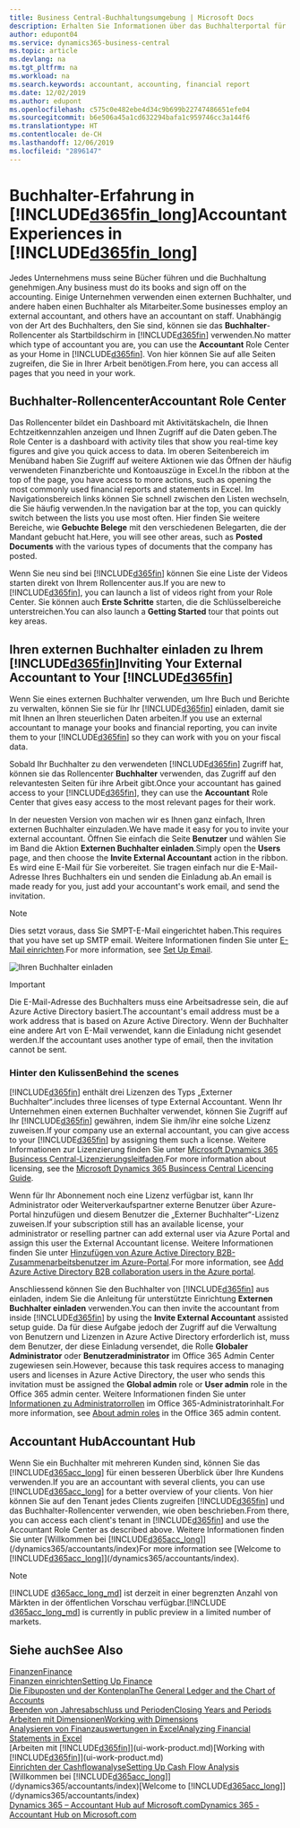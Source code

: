 ```yaml
---
title: Business Central-Buchhaltungsumgebung | Microsoft Docs
description: Erhalten Sie Informationen über das Buchhalterportal für  Business Central. und das Buchhalterrollencenter, das interne und externe Buchhalter im Kundenunternehmen unterstützt.
author: edupont04
ms.service: dynamics365-business-central
ms.topic: article
ms.devlang: na
ms.tgt_pltfrm: na
ms.workload: na
ms.search.keywords: accountant, accounting, financial report
ms.date: 12/02/2019
ms.author: edupont
ms.openlocfilehash: c575c0e482ebe4d34c9b699b22747486651efe04
ms.sourcegitcommit: b6e506a45a1cd632294bafa1c959746cc3a144f6
ms.translationtype: HT
ms.contentlocale: de-CH
ms.lasthandoff: 12/06/2019
ms.locfileid: "2896147"
---
```

# <a name="accountant-experiences-in-included365fin_longincludesd365fin_long_mdmd"></a><span data-ttu-id="4bc77-103">Buchhalter-Erfahrung in [!INCLUDE[d365fin_long](includes/d365fin_long_md.md)]</span><span class="sxs-lookup"><span data-stu-id="4bc77-103">Accountant Experiences in [!INCLUDE[d365fin_long](includes/d365fin_long_md.md)]</span></span>
<span data-ttu-id="4bc77-104">Jedes Unternehmens muss seine Bücher führen und die Buchhaltung genehmigen.</span><span class="sxs-lookup"><span data-stu-id="4bc77-104">Any business must do its books and sign off on the accounting.</span></span> <span data-ttu-id="4bc77-105">Einige Unternehmen verwenden einen externen Buchhalter, und andere haben einen Buchhalter als Mitarbeiter.</span><span class="sxs-lookup"><span data-stu-id="4bc77-105">Some businesses employ an external accountant, and others have an accountant on staff.</span></span> <span data-ttu-id="4bc77-106">Unabhängig von der Art des Buchhalters, den Sie sind, können sie das **Buchhalter**-Rollencenter als Startbildschirm in [!INCLUDE[d365fin](includes/d365fin_md.md)] verwenden.</span><span class="sxs-lookup"><span data-stu-id="4bc77-106">No matter which type of accountant you are, you can use the **Accountant** Role Center as your Home in [!INCLUDE[d365fin](includes/d365fin_md.md)].</span></span> <span data-ttu-id="4bc77-107">Von hier können Sie auf alle Seiten zugreifen, die Sie in Ihrer Arbeit benötigen.</span><span class="sxs-lookup"><span data-stu-id="4bc77-107">From here, you can access all pages that you need in your work.</span></span>  

## <a name="accountant-role-center"></a><span data-ttu-id="4bc77-108">Buchhalter-Rollencenter</span><span class="sxs-lookup"><span data-stu-id="4bc77-108">Accountant Role Center</span></span>
<span data-ttu-id="4bc77-109">Das Rollencenter bildet ein Dashboard mit Aktivitätskacheln, die Ihnen Echtzeitkennzahlen anzeigen und Ihnen Zugriff auf die Daten geben.</span><span class="sxs-lookup"><span data-stu-id="4bc77-109">The Role Center is a dashboard with activity tiles that show you real-time key figures and give you quick access to data.</span></span> <span data-ttu-id="4bc77-110">Im oberen Seitenbereich im Menüband haben Sie Zugriff auf weitere Aktionen wie das Öffnen der häufig verwendeten Finanzberichte und Kontoauszüge in Excel.</span><span class="sxs-lookup"><span data-stu-id="4bc77-110">In the ribbon at the top of the page, you have access to more actions, such as opening the most commonly used financial reports and statements in Excel.</span></span> <span data-ttu-id="4bc77-111">Im Navigationsbereich links können Sie schnell zwischen den Listen wechseln, die Sie häufig verwenden.</span><span class="sxs-lookup"><span data-stu-id="4bc77-111">In the navigation bar at the top, you can quickly switch between the lists you use most often.</span></span> <span data-ttu-id="4bc77-112">Hier finden Sie weitere Bereiche, wie **Gebuchte Belege** mit den verschiedenen Belegarten, die der Mandant gebucht hat.</span><span class="sxs-lookup"><span data-stu-id="4bc77-112">Here, you will see other areas, such as **Posted Documents** with the various types of documents that the company has posted.</span></span>  

<span data-ttu-id="4bc77-113">Wenn Sie neu sind bei [!INCLUDE[d365fin](includes/d365fin_md.md)] können Sie eine Liste der Videos starten direkt von Ihrem Rollencenter aus.</span><span class="sxs-lookup"><span data-stu-id="4bc77-113">If you are new to [!INCLUDE[d365fin](includes/d365fin_md.md)], you can launch a list of videos right from your Role Center.</span></span> <span data-ttu-id="4bc77-114">Sie können auch **Erste Schritte** starten, die die Schlüsselbereiche unterstreichen.</span><span class="sxs-lookup"><span data-stu-id="4bc77-114">You can also launch a **Getting Started** tour that points out key areas.</span></span>  

## <a name="inviteaccountant"></a><span data-ttu-id="4bc77-115">Ihren externen Buchhalter einladen zu Ihrem [!INCLUDE[d365fin](includes/d365fin_md.md)]</span><span class="sxs-lookup"><span data-stu-id="4bc77-115">Inviting Your External Accountant to Your [!INCLUDE[d365fin](includes/d365fin_md.md)]</span></span>
<span data-ttu-id="4bc77-116">Wenn Sie eines externen Buchhalter verwenden, um Ihre Buch und Berichte zu verwalten, können Sie sie für Ihr [!INCLUDE[d365fin](includes/d365fin_md.md)] einladen, damit sie mit Ihnen an Ihren steuerlichen Daten arbeiten.</span><span class="sxs-lookup"><span data-stu-id="4bc77-116">If you use an external accountant to manage your books and financial reporting, you can invite them to your [!INCLUDE[d365fin](includes/d365fin_md.md)] so they can work with you on your fiscal data.</span></span>

<span data-ttu-id="4bc77-117">Sobald Ihr Buchhalter zu den verwendeten [!INCLUDE[d365fin](includes/d365fin_md.md)] Zugriff hat, können sie das Rollencenter **Buchhalter** verwenden, das Zugriff auf den relevantesten Seiten für ihre Arbeit gibt.</span><span class="sxs-lookup"><span data-stu-id="4bc77-117">Once your accountant has gained access to your [!INCLUDE[d365fin](includes/d365fin_md.md)], they can use the **Accountant** Role Center that gives easy access to the most relevant pages for their work.</span></span>  

<span data-ttu-id="4bc77-118">In der neuesten Version von machen wir es Ihnen ganz einfach, Ihren externen Buchhalter einzuladen.</span><span class="sxs-lookup"><span data-stu-id="4bc77-118">We have made it easy for you to invite your external accountant.</span></span> <span data-ttu-id="4bc77-119">Öffnen Sie einfach die Seite **Benutzer** und wählen Sie im Band die Aktion **Externen Buchhalter einladen**.</span><span class="sxs-lookup"><span data-stu-id="4bc77-119">Simply open the **Users** page, and then choose the **Invite External Accountant** action in the ribbon.</span></span> <span data-ttu-id="4bc77-120">Es wird eine E-Mail für Sie vorbereitet. Sie tragen einfach nur die E-Mail-Adresse Ihres Buchhalters ein und senden die Einladung ab.</span><span class="sxs-lookup"><span data-stu-id="4bc77-120">An email is made ready for you, just add your accountant's work email, and send the invitation.</span></span>  
> [!Note]  
> <span data-ttu-id="4bc77-121">Dies setzt voraus, dass Sie SMPT-E-Mail eingerichtet haben.</span><span class="sxs-lookup"><span data-stu-id="4bc77-121">This requires that you have set up SMTP email.</span></span> <span data-ttu-id="4bc77-122">Weitere Informationen finden Sie unter [E-Mail einrichten](admin-how-setup-email.md).</span><span class="sxs-lookup"><span data-stu-id="4bc77-122">For more information, see [Set Up Email](admin-how-setup-email.md).</span></span>   

![Ihren Buchhalter einladen](./media/finance-invite-accountant/invite-accountant.png)

> [!IMPORTANT]  
> <span data-ttu-id="4bc77-124">Die E-Mail-Adresse des Buchhalters muss eine Arbeitsadresse sein, die auf Azure Active Directory basiert.</span><span class="sxs-lookup"><span data-stu-id="4bc77-124">The accountant's email address must be a work address that is based on Azure Active Directory.</span></span> <span data-ttu-id="4bc77-125">Wenn der Buchhalter eine andere Art von E-Mail verwendet, kann die Einladung nicht gesendet werden.</span><span class="sxs-lookup"><span data-stu-id="4bc77-125">If the accountant uses another type of email, then the invitation cannot be sent.</span></span>  

### <a name="behind-the-scenes"></a><span data-ttu-id="4bc77-126">Hinter den Kulissen</span><span class="sxs-lookup"><span data-stu-id="4bc77-126">Behind the scenes</span></span>
[!INCLUDE[d365fin](includes/d365fin_md.md)] <span data-ttu-id="4bc77-127">enthält drei Lizenzen des Typs „Externer Buchhalter“.</span><span class="sxs-lookup"><span data-stu-id="4bc77-127">includes three licenses of type External Accountant.</span></span> <span data-ttu-id="4bc77-128">Wenn Ihr Unternehmen einen externen Buchhalter verwendet, können Sie Zugriff auf Ihr [!INCLUDE[d365fin](includes/d365fin_md.md)] gewähren, indem Sie ihm/ihr eine solche Lizenz zuweisen.</span><span class="sxs-lookup"><span data-stu-id="4bc77-128">If your company use an external accountant, you can give access to your [!INCLUDE[d365fin](includes/d365fin_md.md)] by assigning them such a license.</span></span> <span data-ttu-id="4bc77-129">Weitere Informationen zur Lizenzierung finden Sie unter [Microsoft Dynamics 365 Busincess Central-Lizenzierungsleitfaden](https://go.microsoft.com/fwlink/?LinkId=871590).</span><span class="sxs-lookup"><span data-stu-id="4bc77-129">For more information about licensing, see the [Microsoft Dynamics 365 Busincess Central Licencing Guide](https://go.microsoft.com/fwlink/?LinkId=871590).</span></span> 

<span data-ttu-id="4bc77-130">Wenn für Ihr Abonnement noch eine Lizenz verfügbar ist, kann Ihr Administrator oder Weiterverkaufspartner externe Benutzer über Azure-Portal hinzufügen und diesem Benutzer die „Externer Buchhalter“-Lizenz zuweisen.</span><span class="sxs-lookup"><span data-stu-id="4bc77-130">If your subscription still has an available license, your administrator or reselling partner can add external user via Azure Portal and assign this user the External Accountant license.</span></span> <span data-ttu-id="4bc77-131">Weitere Informationen finden Sie unter [Hinzufügen von Azure Active Directory B2B-Zusammenarbeitsbenutzer im Azure-Portal](/azure/active-directory/b2b/add-users-administrator).</span><span class="sxs-lookup"><span data-stu-id="4bc77-131">For more information, see [Add Azure Active Directory B2B collaboration users in the Azure portal](/azure/active-directory/b2b/add-users-administrator).</span></span>

<span data-ttu-id="4bc77-132">Anschliessend können Sie den Buchhalter von [!INCLUDE[d365fin](includes/d365fin_md.md)] aus einladen, indem Sie die Anleitung für unterstützte Einrichtung **Externen Buchhalter einladen** verwenden.</span><span class="sxs-lookup"><span data-stu-id="4bc77-132">You can then invite the accountant from inside [!INCLUDE[d365fin](includes/d365fin_md.md)] by using the **Invite External Accountant** assisted setup guide.</span></span> <span data-ttu-id="4bc77-133">Da für diese Aufgabe jedoch der Zugriff auf die Verwaltung von Benutzern und Lizenzen in Azure Active Directory erforderlich ist, muss dem Benutzer, der diese Einladung versendet, die Rolle **Globaler Administrator** oder **Benutzeradministrator** im Office 365 Admin Center zugewiesen sein.</span><span class="sxs-lookup"><span data-stu-id="4bc77-133">However, because this task requires access to managing users and licenses in Azure Active Directory, the user who sends this invitation must be assigned the **Global admin** role or **User admin** role in the Office 365 admin center.</span></span> <span data-ttu-id="4bc77-134">Weitere Informationen finden Sie unter [Informationen zu Administratorrollen](/office365/admin/add-users/about-admin-roles) im Office 365-Administratorinhalt.</span><span class="sxs-lookup"><span data-stu-id="4bc77-134">For more information, see [About admin roles](/office365/admin/add-users/about-admin-roles) in the Office 365 admin content.</span></span> 

## <a name="accountant-hub"></a><span data-ttu-id="4bc77-135">Accountant Hub</span><span class="sxs-lookup"><span data-stu-id="4bc77-135">Accountant Hub</span></span>
<span data-ttu-id="4bc77-136">Wenn Sie ein Buchhalter mit mehreren Kunden sind, können Sie das [!INCLUDE[d365acc_long](includes/d365acc_long_md.md)] für einen besseren Überblick über Ihre Kundens verwenden.</span><span class="sxs-lookup"><span data-stu-id="4bc77-136">If you are an accountant with several clients, you can use [!INCLUDE[d365acc_long](includes/d365acc_long_md.md)] for a better overview of your clients.</span></span> <span data-ttu-id="4bc77-137">Von hier können Sie auf den Tenant jedes Clients zugreifen [!INCLUDE[d365fin](includes/d365fin_md.md)] und das Buchhalter-Rollencenter verwenden, wie oben beschrieben.</span><span class="sxs-lookup"><span data-stu-id="4bc77-137">From there, you can access each client's tenant in [!INCLUDE[d365fin](includes/d365fin_md.md)] and use the Accountant Role Center as described above.</span></span> <span data-ttu-id="4bc77-138">Weitere Informationen finden Sie unter [Willkommen bei [!INCLUDE[d365acc_long](includes/d365acc_long_md.md)]](/dynamics365/accountants/index)</span><span class="sxs-lookup"><span data-stu-id="4bc77-138">For more information see [Welcome to [!INCLUDE[d365acc_long](includes/d365acc_long_md.md)]](/dynamics365/accountants/index).</span></span>  

> [!NOTE]
> <span data-ttu-id="4bc77-139">[!INCLUDE [d365acc_long_md](includes/d365acc_long_md.md)] ist derzeit in einer begrenzten Anzahl von Märkten in der öffentlichen Vorschau verfügbar.</span><span class="sxs-lookup"><span data-stu-id="4bc77-139">[!INCLUDE [d365acc_long_md](includes/d365acc_long_md.md)] is currently in public preview in a limited number of markets.</span></span>

## <a name="see-also"></a><span data-ttu-id="4bc77-140">Siehe auch</span><span class="sxs-lookup"><span data-stu-id="4bc77-140">See Also</span></span>
[<span data-ttu-id="4bc77-141">Finanzen</span><span class="sxs-lookup"><span data-stu-id="4bc77-141">Finance</span></span>](finance.md)  
[<span data-ttu-id="4bc77-142">Finanzen einrichten</span><span class="sxs-lookup"><span data-stu-id="4bc77-142">Setting Up Finance</span></span>](finance-setup-finance.md)  
[<span data-ttu-id="4bc77-143">Die Fibuposten und der Kontenplan</span><span class="sxs-lookup"><span data-stu-id="4bc77-143">The General Ledger and the Chart of Accounts</span></span>](finance-general-ledger.md)  
[<span data-ttu-id="4bc77-144">Beenden von Jahresabschluss und Perioden</span><span class="sxs-lookup"><span data-stu-id="4bc77-144">Closing Years and Periods</span></span>](year-close-years-periods.md)  
[<span data-ttu-id="4bc77-145">Arbeiten mit Dimensionen</span><span class="sxs-lookup"><span data-stu-id="4bc77-145">Working with Dimensions</span></span>](finance-dimensions.md)  
[<span data-ttu-id="4bc77-146">Analysieren von Finanzauswertungen in Excel</span><span class="sxs-lookup"><span data-stu-id="4bc77-146">Analyzing Financial Statements in Excel</span></span>](finance-analyze-excel.md)  
<span data-ttu-id="4bc77-147">[Arbeiten mit [!INCLUDE[d365fin](includes/d365fin_md.md)]](ui-work-product.md)</span><span class="sxs-lookup"><span data-stu-id="4bc77-147">[Working with [!INCLUDE[d365fin](includes/d365fin_md.md)]](ui-work-product.md)</span></span>  
[<span data-ttu-id="4bc77-148">Einrichten der Cashflowanalyse</span><span class="sxs-lookup"><span data-stu-id="4bc77-148">Setting Up Cash Flow Analysis</span></span>](finance-setup-cash-flow-analyses.md)  
<span data-ttu-id="4bc77-149">[Willkommen bei [!INCLUDE[d365acc_long](includes/d365acc_long_md.md)]](/dynamics365/accountants/index)</span><span class="sxs-lookup"><span data-stu-id="4bc77-149">[Welcome to [!INCLUDE[d365acc_long](includes/d365acc_long_md.md)]](/dynamics365/accountants/index)</span></span>  
[<span data-ttu-id="4bc77-150">Dynamics 365 – Accountant Hub auf Microsoft.com</span><span class="sxs-lookup"><span data-stu-id="4bc77-150">Dynamics 365 - Accountant Hub on Microsoft.com</span></span>](https://www.microsoft.com/dynamics365/financial-insights-for-accountants)  
